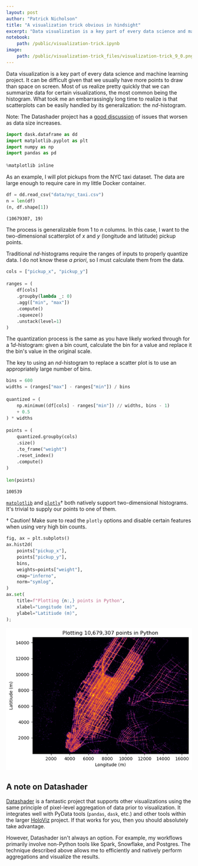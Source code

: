 ```yaml
---
layout: post
author: "Patrick Nicholson"
title: "A visualization trick obvious in hindsight"
excerpt: "Data visualization is a key part of every data science and machine learning project. It can be difficult given that we usually have more points to draw than space on screen. Most of us realize pretty quickly that we can summarize data for certain visualizations, the most common being the histogram. What took me an embarrassingly long time to realize is that scatterplots can be easily handled by its generalization: the <i>nd</i>-histogram."
notebook:
    path: /public/visualization-trick.ipynb
image:
    path: /public/visualization-trick_files/visualization-trick_9_0.png
---
```


Data visualization is a key part of every data science and machine learning project. It can be difficult given that we usually have more points to draw than space on screen. Most of us realize pretty quickly that we can summarize data for certain visualizations, the most common being the histogram. What took me an embarrassingly long time to realize is that scatterplots can be easily handled by its generalization: the $nd$-histogram.

Note: The Datashader project has a [good discussion](https://datashader.org/user_guide/Plotting_Pitfalls.html) of issues that worsen as data size increases.


```python
import dask.dataframe as dd
import matplotlib.pyplot as plt
import numpy as np
import pandas as pd

%matplotlib inline
```

As an example, I will plot pickups from the NYC taxi dataset. The data are large enough to require care in my little Docker container.


```python
df = dd.read_csv("data/nyc_taxi.csv")
n = len(df)
(n, df.shape[1])
```




    (10679307, 19)



The process is generalizable from 1 to $n$ columns. In this case, I want to the two-dimensional scatterplot of $x$ and $y$ (longitude and latitude) pickup points. 

Traditional $nd$-histograms require the ranges of inputs to properly quantize data. I do not know these _a priori_, so I must calculate them from the data.


```python
cols = ["pickup_x", "pickup_y"]

ranges = (
    df[cols]
    .groupby(lambda _: 0)
    .agg(["min", "max"])
    .compute()
    .squeeze()
    .unstack(level=1)
)
```

The quantization process is the same as you have likely worked through for a $1d$-histogram: given a bin count, calculate the bin for a value and replace it the bin's value in the original scale.

The key to using an $nd$-histogram to replace a scatter plot is to use an appropriately large number of bins.


```python
bins = 600
widths = (ranges["max"] - ranges["min"]) / bins

quantized = (
    np.minimum((df[cols] - ranges["min"]) // widths, bins - 1)
    + 0.5
) * widths

points = (
    quantized.groupby(cols)
    .size()
    .to_frame("weight")
    .reset_index()
    .compute()
)

len(points)
```




    100539



[`matplotlib`](https://matplotlib.org/stable/api/_as_gen/matplotlib.pyplot.hist2d.html) and [`plotly`](https://plotly.com/python-api-reference/generated/plotly.graph_objects.histogram2d.html)$\dagger$ both natively support two-dimensional histograms. It's trivial to supply our points to one of them.

$\dagger$ Caution! Make sure to read the `plotly` options and disable certain features when using very high bin counts.


```python
fig, ax = plt.subplots()
ax.hist2d(
    points["pickup_x"],
    points["pickup_y"],
    bins,
    weights=points["weight"],
    cmap="inferno",
    norm="symlog",
)
ax.set(
    title=f"Plotting {n:,} points in Python",
    xlabel="Longitude (m)",
    ylabel="Latitiude (m)",
);
```


    
![png](/public/visualization-trick_files/visualization-trick_9_0.png)
    


## A note on Datashader

[Datashader](https://datashader.org/) is a fantastic project that supports other visualizations using the same principle of pixel-level aggregation of data prior to visualization. It integrates well with PyData tools (`pandas`, `dask`, etc.) and other tools within the larger [HoloViz](https://holoviz.org/) project. If that works for you, then you should absolutely take advantage.

However, Datashader isn't always an option. For example, my workflows primarily involve non-Python tools like Spark, Snowflake, and Postgres. The technique described above allows me to efficiently and natively perform aggregations and visualize the results.
